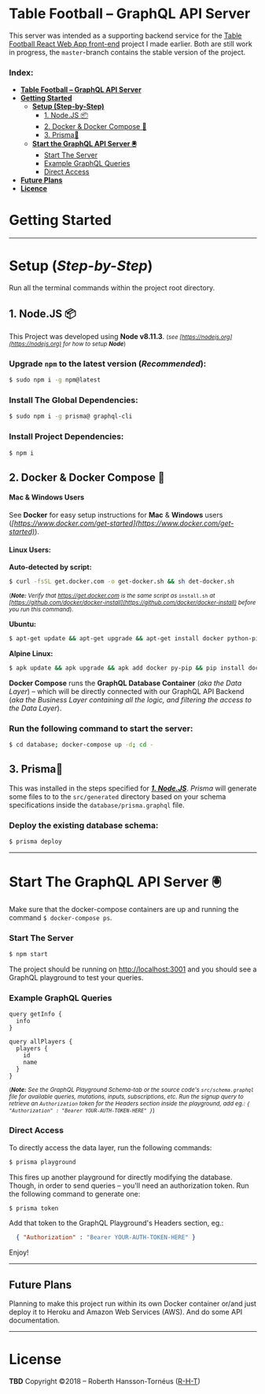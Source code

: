 # Table Football – GraphQL API Server
This server was intended as a supporting backend service for the [Table Football React Web App front-end](https://github.com/R-H-T/football) project I made earlier. Both are still work in progress, the `master`-branch contains the stable version of the project.

### Index:
  * **[Table Football – GraphQL API Server](#table-football-–-graphql-api-server)**
  * **[Getting Started](#getting-started)**
    * **[Setup (Step-by-Step)](#setup-step-by-step)**
      - [1. Node.JS 📦](#1-nodejs-📦)
      - [2. Docker & Docker Compose 🐳](#2-docker-&-docker-compose-🐳)
      - [3. Prisma🔺](#3-prisma🔺)
    * **[Start the GraphQL API Server 🖲](#start-the-graphql-api-server-🖲)**
      - [Start The Server](#start-the-server)
      - [Example GraphQL Queries](#example-graphql-queries)
      - [Direct Access](#direct-access)
  * **[Future Plans](#future-plans)**
  * **[Licence](#license)**

# Getting Started

---

# Setup (_Step-by-Step_)
Run all the terminal commands within the project root directory.

## 1. Node.JS 📦
This Project was developed using **Node v8.11.3**.
<small>(_see [https://nodejs.org](https://nodejs.org) for how to setup **Node**_)</small>
### Upgrade `npm` to the latest version (_Recommended_):
```sh
$ sudo npm i -g npm@latest
```
### Install The Global Dependencies:
```sh
$ sudo npm i -g prisma@ graphql-cli
```
### Install Project Dependencies:
```sh
$ npm i
```

## 2. Docker & Docker Compose 🐳

#### Mac & Windows Users
See **Docker** for easy setup instructions for **Mac** & **Windows** users (_[https://www.docker.com/get-started](https://www.docker.com/get-started)_).

#### Linux Users:

**Auto-detected by script:**
```sh
$ curl -fsSL get.docker.com -o get-docker.sh && sh det-docker.sh
```
<small>(_**Note:** Verify that https://get.docker.com is the same script as_ `install.sh` _at [https://github.com/docker/docker-install](https://github.com/docker/docker-install) before you run this command_).</small>

**Ubuntu:**
```sh
$ apt-get update && apt-get upgrade && apt-get install docker python-pip && pip install docker-compose
```

**Alpine Linux:**
```sh
$ apk update && apk upgrade && apk add docker py-pip && pip install docker-compose
```
**Docker Compose** runs the **GraphQL Database Container** (*aka the Data Layer*) – which will be directly connected with our GraphQL API Backend (*aka the Business Layer containing all the logic, and filtering the access to the Data Layer*).
### Run the following command to start the server:
```sh
$ cd database; docker-compose up -d; cd -
```

## 3. Prisma🔺
This was installed in the steps specified for _**[1. Node.JS](#node)**_. *Prisma* will generate some files to to the `src/generated` directory based on your schema specifications inside the `database/prisma.graphql` file.
### Deploy the existing database schema:
```sh
$ prisma deploy
```

---

# Start The GraphQL API Server 🖲
Make sure that the docker-compose containers are up and running the command `$ docker-compose ps`.

### Start The Server
```sh
$ npm start
```

The project should be running on [http://localhost:3001](http://localhost:3001) and you should see a GraphQL playground to test your queries.

### Example GraphQL Queries
```gql
query getInfo {
  info
}

query allPlayers {
  players {
    id
    name
  }
}
```
<small>(_**Note:** See the GraphQL Playground Schema-tab or the source code's `src/schema.graphql` file for available queries, mutations, inputs, subscriptions, etc. Run the signup query to retrieve an `Authorization` token for the Headers section inside the playground, add eg.: `{ "Authorization" : "Bearer YOUR-AUTH-TOKEN-HERE" }`_)</small>

### Direct Access
To directly access the data layer, run the following commands:
```sh
$ prisma playground
```
This fires up another playground for directly modifying the database. Though, in order to send queries – you'll need an authorization token. Run the following command to generate one:
```sh
$ prisma token
```
Add that token to the GraphQL Playground's Headers section, eg.:
```json
  { "Authorization" : "Bearer YOUR-AUTH-TOKEN-HERE" }
```

Enjoy!

---

## Future Plans
Planning to make this project run within its own Docker container or/and just deploy it to Heroku and Amazon Web Services (AWS). And do some API documentation.

---

# License
**TBD**
Copyright ©2018 – Roberth Hansson-Tornéus ([R-H-T](github.com/R-H-T))
